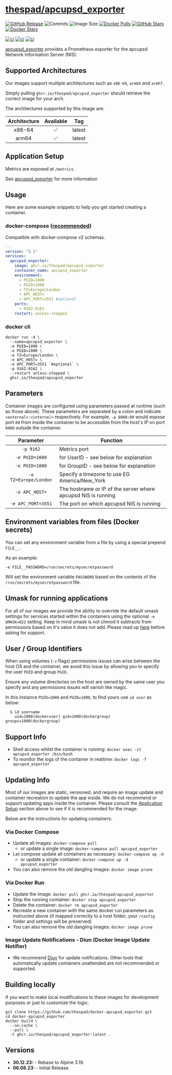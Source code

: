 # [thespad/apcupsd_exporter](https://github.com/thespad/docker-apcupsd_exporter)

[![GitHub Release](https://img.shields.io/github/release/thespad/docker-apcupsd_exporter.svg?color=26689A&labelColor=555555&logoColor=ffffff&style=for-the-badge&logo=github)](https://github.com/thespad/docker-apcupsd_exporter/releases)
![Commits](https://img.shields.io/github/commits-since/thespad/docker-apcupsd_exporter/latest?color=26689A&include_prereleases&logo=github&style=for-the-badge)
![Image Size](https://img.shields.io/docker/image-size/thespad/apcupsd_exporter/latest?color=26689A&labelColor=555555&logoColor=ffffff&style=for-the-badge&label=Size)
[![Docker Pulls](https://img.shields.io/docker/pulls/thespad/apcupsd_exporter.svg?color=26689A&labelColor=555555&logoColor=ffffff&style=for-the-badge&label=pulls&logo=docker)](https://hub.docker.com/r/thespad/apcupsd_exporter)
[![GitHub Stars](https://img.shields.io/github/stars/thespad/docker-apcupsd_exporter.svg?color=26689A&labelColor=555555&logoColor=ffffff&style=for-the-badge&logo=github)](https://github.com/thespad/docker-apcupsd_exporter)
[![Docker Stars](https://img.shields.io/docker/stars/thespad/apcupsd_exporter.svg?color=26689A&labelColor=555555&logoColor=ffffff&style=for-the-badge&label=stars&logo=docker)](https://hub.docker.com/r/thespad/apcupsd_exporter)

[![ci](https://img.shields.io/github/actions/workflow/status/thespad/docker-apcupsd_exporter/call-check-and-release.yml?branch=main&labelColor=555555&logoColor=ffffff&style=for-the-badge&logo=github&label=Check%20For%20Upstream%20Updates)](https://github.com/thespad/docker-apcupsd_exporter/actions/workflows/call-check-and-release.yml)
[![ci](https://img.shields.io/github/actions/workflow/status/thespad/docker-apcupsd_exporter/call-baseimage-update.yml?branch=main&labelColor=555555&logoColor=ffffff&style=for-the-badge&logo=github&label=Check%20For%20Baseimage%20Updates)](https://github.com/thespad/docker-apcupsd_exporter/actions/workflows/call-baseimage-update.yml)
[![ci](https://img.shields.io/github/actions/workflow/status/thespad/docker-apcupsd_exporter/call-build-image.yml?labelColor=555555&logoColor=ffffff&style=for-the-badge&logo=github&label=Build%20Image)](https://github.com/thespad/docker-apcupsd_exporter/actions/workflows/call-build-image.yml)

[apcupsd_exporter](https://github.com/mdlayher/apcupsd_exporter) provides a Prometheus exporter for the apcupsd Network Information Server (NIS).

## Supported Architectures

Our images support multiple architectures such as `x86-64`, `arm64` and `armhf`.

Simply pulling `ghcr.io/thespad/apcupsd_exporter` should retrieve the correct image for your arch.

The architectures supported by this image are:

| Architecture | Available | Tag |
| :----: | :----: | ---- |
| x86-64 | ✅ | latest |
| arm64 | ✅ | latest |

## Application Setup

Metrics are exposed at `/metrics`.

See [apcupsd_exporter](https://github.com/mdlayher/apcupsd_exporter/) for more information

## Usage

Here are some example snippets to help you get started creating a container.

### docker-compose ([recommended](https://docs.linuxserver.io/general/docker-compose))

Compatible with docker-compose v2 schemas.

```yaml
---
version: "2.1"
services:
  apcupsd_exporter:
    image: ghcr.io/thespad/apcupsd_exporter
    container_name: apcupsd_exporter
    environment:
      - PUID=1000
      - PGID=1000
      - TZ=Europe/London
      - APC_HOST=
      - APC_PORT=3551 #optional
    ports:
      - 9162:9162
    restart: unless-stopped
```

### docker cli

```shell
docker run -d \
  --name=apcupsd_exporter \
  -e PUID=1000 \
  -e PGID=1000 \
  -e TZ=Europe/London \
  -e APC_HOST= \
  -e APC_PORT=3551 `#optional` \
  -p 9162:9162 \
  --restart unless-stopped \
  ghcr.io/thespad/apcupsd_exporter
```

## Parameters

Container images are configured using parameters passed at runtime (such as those above). These parameters are separated by a colon and indicate `<external>:<internal>` respectively. For example, `-p 8080:80` would expose port `80` from inside the container to be accessible from the host's IP on port `8080` outside the container.

| Parameter | Function |
| :----: | --- |
| `-p 9162` | Metrics port |
| `-e PUID=1000` | for UserID - see below for explanation |
| `-e PGID=1000` | for GroupID - see below for explanation |
| `-e TZ=Europe/London` | Specify a timezone to use EG America/New_York |
| `-e APC_HOST=` | The hostname or IP of the server where apcupsd NIS is running |
| `-e APC_PORT=3551` | The port on which apcupsd NIS is running |

## Environment variables from files (Docker secrets)

You can set any environment variable from a file by using a special prepend `FILE__`.

As an example:

```shell
-e FILE__PASSWORD=/run/secrets/mysecretpassword
```

Will set the environment variable `PASSWORD` based on the contents of the `/run/secrets/mysecretpassword` file.

## Umask for running applications

For all of our images we provide the ability to override the default umask settings for services started within the containers using the optional `-e UMASK=022` setting.
Keep in mind umask is not chmod it subtracts from permissions based on it's value it does not add. Please read up [here](https://en.wikipedia.org/wiki/Umask) before asking for support.

## User / Group Identifiers

When using volumes (`-v` flags) permissions issues can arise between the host OS and the container, we avoid this issue by allowing you to specify the user `PUID` and group `PGID`.

Ensure any volume directories on the host are owned by the same user you specify and any permissions issues will vanish like magic.

In this instance `PUID=1000` and `PGID=1000`, to find yours use `id user` as below:

```shell
  $ id username
    uid=1000(dockeruser) gid=1000(dockergroup) groups=1000(dockergroup)
```

## Support Info

* Shell access whilst the container is running: `docker exec -it apcupsd_exporter /bin/bash`
* To monitor the logs of the container in realtime: `docker logs -f apcupsd_exporter`

## Updating Info

Most of our images are static, versioned, and require an image update and container recreation to update the app inside. We do not recommend or support updating apps inside the container. Please consult the [Application Setup](#application-setup) section above to see if it is recommended for the image.

Below are the instructions for updating containers:

### Via Docker Compose

* Update all images: `docker-compose pull`
  * or update a single image: `docker-compose pull apcupsd_exporter`
* Let compose update all containers as necessary: `docker-compose up -d`
  * or update a single container: `docker-compose up -d apcupsd_exporter`
* You can also remove the old dangling images: `docker image prune`

### Via Docker Run

* Update the image: `docker pull ghcr.io/thespad/apcupsd_exporter`
* Stop the running container: `docker stop apcupsd_exporter`
* Delete the container: `docker rm apcupsd_exporter`
* Recreate a new container with the same docker run parameters as instructed above (if mapped correctly to a host folder, your `/config` folder and settings will be preserved)
* You can also remove the old dangling images: `docker image prune`

### Image Update Notifications - Diun (Docker Image Update Notifier)

* We recommend [Diun](https://crazymax.dev/diun/) for update notifications. Other tools that automatically update containers unattended are not recommended or supported.

## Building locally

If you want to make local modifications to these images for development purposes or just to customize the logic:

```shell
git clone https://github.com/thespad/docker-apcupsd_exporter.git
cd docker-apcupsd_exporter
docker build \
  --no-cache \
  --pull \
  -t ghcr.io/thespad/apcupsd_exporter:latest .
```

## Versions

* **30.12.23:** - Rebase to Alpine 3.19.
* **06.08.23:** - Initial Release.
